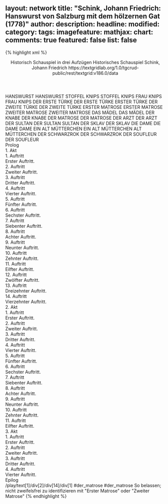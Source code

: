 layout: network
title: "Schink, Johann Friedrich: Hanswurst von Salzburg mit dem hölzernen Gat (1778)"
author:
description:
headline:
modified:
category:
tags:
imagefeature:
mathjax:
chart:
comments: true
featured: false
list: false
---
{% highlight xml %}
<?xml-model href="https://raw.githubusercontent.com/DLiNa/project/master/rules/lina.rnc"?><?xml-model href="https://raw.githubusercontent.com/DLiNa/project/master/rules/lina.sch"?>
<play xmlns="http://lina.digital">
  <header>
    <title>Hanswurst von Salzburg mit dem hölzernen Gat</title>
    <subtitle>Historisch Schauspiel in drei Aufzügen</subtitle>
    <genretitle>Historisches Schauspiel</genretitle>
    <author>Schink, Johann Friedrich</author>
    <date type="print" when="1778"/>
    <date type="premiere"/>
    <date type="written"/>
    <source>https://textgridlab.org/1.0/tgcrud-public/rest/textgrid:v186.0/data</source>
  </header>
  <personae>
    <character>
      <name>HANSWURST</name>
      <alias xml:id="hanswurst">
        <name>HANSWURST</name>
      </alias>
    </character>
    <character>
      <name>STOFFEL KNIPS</name>
      <alias xml:id="stoffel_knips">
        <name>STOFFEL KNIPS</name>
      </alias>
    </character>
    <character>
      <name>FRAU KNIPS</name>
      <alias xml:id="frau_knips">
        <name>FRAU KNIPS</name>
      </alias>
    </character>
    <character>
      <name>DER ERSTE TÜRKE</name>
      <alias xml:id="der_erste_türke">
        <name>DER ERSTE TÜRKE</name>
      </alias>
      <alias xml:id="erster_türke">
        <name>ERSTER TÜRKE</name>
      </alias>
    </character>
    <character>
      <name>DER ZWEITE TÜRKE</name>
      <alias xml:id="der_zweite_türke">
        <name>DER ZWEITE TÜRKE</name>
      </alias>
    </character>
    <character>
      <name>ERSTER MATROSE</name>
      <alias xml:id="erster_matrose">
        <name>ERSTER MATROSE</name>
      </alias>
    </character>
    <character>
      <name>ZWEITER MATROSE</name>
      <alias xml:id="zweiter_matrose">
        <name>ZWEITER MATROSE</name>
      </alias>
    </character>
    <character>
      <name>DAS MÄDEL</name>
      <alias xml:id="das_mädel">
        <name>DAS MÄDEL</name>
      </alias>
    </character>
    <character>
      <name>DER KNABE</name>
      <alias xml:id="der_knabe">
        <name>DER KNABE</name>
      </alias>
    </character>
    <character>
      <name>DER MATROSE</name>
      <alias xml:id="der_matrose">
        <name>DER MATROSE</name>
      </alias>
    </character>
    <character>
      <name>DER ARZT</name>
      <alias xml:id="der_arzt">
        <name>DER ARZT</name>
      </alias>
    </character>
    <character>
      <name>DER SULTAN</name>
      <alias xml:id="der_sultan">
        <name>DER SULTAN</name>
      </alias>
      <alias xml:id="sultan">
        <name>SULTAN</name>
      </alias>
    </character>
    <character>
      <name>DER SKLAV</name>
      <alias xml:id="der_sklav">
        <name>DER SKLAV</name>
      </alias>
    </character>
    <character>
      <name>DIE DAME</name>
      <alias xml:id="die_dame">
        <name>DIE DAME</name>
      </alias>
      <alias xml:id="dame">
        <name>DAME</name>
      </alias>
    </character>
    <character>
      <name>EIN ALT MÜTTERCHEN</name>
      <alias xml:id="ein_alt_mütterchen">
        <name>EIN ALT MÜTTERCHEN</name>
      </alias>
      <alias xml:id="alt_mütterchen">
        <name>ALT MÜTTERCHEN</name>
      </alias>
    </character>
    <character>
      <name>DER SCHWARZROK</name>
      <alias xml:id="der_schwarzrok">
        <name>DER SCHWARZROK</name>
      </alias>
    </character>
    <character>
      <name>DER SOUFLEUR</name>
      <alias xml:id="der_soufleur">
        <name>DER SOUFLEUR</name>
      </alias>
    </character>
  </personae>
  <text>
    <div>
      <head>Prolog</head>
    </div>
    <div>
      <head>1. Akt</head>
      <div>
        <head>1. Auftritt</head>
        <div>
          <head>Erster Auftritt.</head>
          <sp who="#hanswurst">
            <amount n="1" unit="speech_acts"/>
            <amount n="501" unit="words"/>
            <amount n="68" unit="lines"/>
            <amount n="2815" unit="chars"/>
          </sp>
        </div>
      </div>
      <div>
        <head>2. Auftritt</head>
        <div>
          <head>Zweiter Auftritt.</head>
          <sp who="#stoffel_knips">
            <amount n="5" unit="speech_acts"/>
            <amount n="294" unit="words"/>
            <amount n="42" unit="lines"/>
            <amount n="1585" unit="chars"/>
          </sp>
          <sp who="#hanswurst">
            <amount n="5" unit="speech_acts"/>
            <amount n="783" unit="words"/>
            <amount n="117" unit="lines"/>
            <amount n="4209" unit="chars"/>
          </sp>
        </div>
      </div>
      <div>
        <head>3. Auftritt</head>
        <div>
          <head>Dritter Auftritt.</head>
          <sp who="#frau_knips">
            <amount n="1" unit="speech_acts"/>
            <amount n="119" unit="words"/>
            <amount n="15" unit="lines"/>
            <amount n="737" unit="chars"/>
          </sp>
        </div>
      </div>
      <div>
        <head>4. Auftritt</head>
        <div>
          <head>Vierter Auftritt.</head>
          <sp who="#stoffel_knips">
            <amount n="5" unit="speech_acts"/>
            <amount n="163" unit="words"/>
            <amount n="23" unit="lines"/>
            <amount n="847" unit="chars"/>
          </sp>
          <sp who="#frau_knips">
            <amount n="5" unit="speech_acts"/>
            <amount n="158" unit="words"/>
            <amount n="22" unit="lines"/>
            <amount n="810" unit="chars"/>
          </sp>
        </div>
      </div>
      <div>
        <head>5. Auftritt</head>
        <div>
          <head>Fünfter Auftritt.</head>
          <sp who="#hanswurst">
            <amount n="2" unit="speech_acts"/>
            <amount n="115" unit="words"/>
            <amount n="16" unit="lines"/>
            <amount n="577" unit="chars"/>
          </sp>
          <sp who="#stoffel_knips">
            <amount n="2" unit="speech_acts"/>
            <amount n="63" unit="words"/>
            <amount n="9" unit="lines"/>
            <amount n="321" unit="chars"/>
          </sp>
          <sp who="#frau_knips">
            <amount n="1" unit="speech_acts"/>
            <amount n="30" unit="words"/>
            <amount n="4" unit="lines"/>
            <amount n="139" unit="chars"/>
          </sp>
        </div>
      </div>
      <div>
        <head>6. Auftritt</head>
        <div>
          <head>Sechster Auftritt.</head>
          <sp who="#hanswurst">
            <amount n="4" unit="speech_acts"/>
            <amount n="192" unit="words"/>
            <amount n="28" unit="lines"/>
            <amount n="992" unit="chars"/>
          </sp>
          <sp who="#frau_knips">
            <amount n="4" unit="speech_acts"/>
            <amount n="32" unit="words"/>
            <amount n="4" unit="lines"/>
            <amount n="165" unit="chars"/>
          </sp>
        </div>
      </div>
      <div>
        <head>7. Auftritt</head>
        <div>
          <head>Siebenter Auftritt.</head>
          <sp who="#stoffel_knips">
            <amount n="2" unit="speech_acts"/>
            <amount n="61" unit="words"/>
            <amount n="9" unit="lines"/>
            <amount n="314" unit="chars"/>
          </sp>
          <sp who="#hanswurst">
            <amount n="1" unit="speech_acts"/>
            <amount n="40" unit="words"/>
            <amount n="6" unit="lines"/>
            <amount n="196" unit="chars"/>
          </sp>
        </div>
      </div>
      <div>
        <head>8. Auftritt</head>
        <div>
          <head>Achter Auftritt.</head>
          <sp who="#stoffel_knips">
            <amount n="1" unit="speech_acts"/>
            <amount n="39" unit="words"/>
            <amount n="5" unit="lines"/>
            <amount n="192" unit="chars"/>
          </sp>
        </div>
      </div>
      <div>
        <head>9. Auftritt</head>
        <div>
          <head>Neunter Auftritt.</head>
          <sp who="#hanswurst">
            <amount n="3" unit="speech_acts"/>
            <amount n="119" unit="words"/>
            <amount n="16" unit="lines"/>
            <amount n="620" unit="chars"/>
          </sp>
          <sp who="#frau_knips">
            <amount n="2" unit="speech_acts"/>
            <amount n="66" unit="words"/>
            <amount n="10" unit="lines"/>
            <amount n="381" unit="chars"/>
          </sp>
        </div>
      </div>
      <div>
        <head>10. Auftritt</head>
        <div>
          <head>Zehnter Auftritt.</head>
          <sp who="#der_erste_türke">
            <amount n="1" unit="speech_acts"/>
            <amount n="132" unit="words"/>
            <amount n="18" unit="lines"/>
            <amount n="748" unit="chars"/>
          </sp>
          <sp who="#der_zweite_türke">
            <amount n="1" unit="speech_acts"/>
            <amount n="125" unit="words"/>
            <amount n="17" unit="lines"/>
            <amount n="809" unit="chars"/>
          </sp>
          <sp who="#erster_türke">
            <amount n="1" unit="speech_acts"/>
            <amount n="85" unit="words"/>
            <amount n="11" unit="lines"/>
            <amount n="433" unit="chars"/>
          </sp>
        </div>
      </div>
      <div>
        <head>11. Auftritt</head>
        <div>
          <head>Eilfter Auftritt.</head>
          <sp who="#erster_matrose">
            <amount n="3" unit="speech_acts"/>
            <amount n="189" unit="words"/>
            <amount n="33" unit="lines"/>
            <amount n="995" unit="chars"/>
          </sp>
          <sp who="#zweiter_matrose">
            <amount n="3" unit="speech_acts"/>
            <amount n="109" unit="words"/>
            <amount n="16" unit="lines"/>
            <amount n="573" unit="chars"/>
          </sp>
        </div>
      </div>
      <div>
        <head>12. Auftritt</head>
        <div>
          <head>Zwölfter Auftritt.</head>
          <sp who="#hanswurst">
            <amount n="5" unit="speech_acts"/>
            <amount n="269" unit="words"/>
            <amount n="35" unit="lines"/>
            <amount n="1762" unit="chars"/>
          </sp>
          <sp who="#frau_knips">
            <amount n="4" unit="speech_acts"/>
            <amount n="62" unit="words"/>
            <amount n="8" unit="lines"/>
            <amount n="324" unit="chars"/>
          </sp>
          <sp who="#das_mädel">
            <amount n="1" unit="speech_acts"/>
            <amount n="6" unit="words"/>
            <amount n="1" unit="lines"/>
            <amount n="22" unit="chars"/>
          </sp>
          <sp who="#der_knabe">
            <amount n="1" unit="speech_acts"/>
            <amount n="16" unit="words"/>
            <amount n="2" unit="lines"/>
            <amount n="79" unit="chars"/>
          </sp>
        </div>
      </div>
      <div>
        <head>13. Auftritt</head>
        <div>
          <head>Dreizehnter Auftritt.</head>
          <sp who="#hanswurst">
            <amount n="2" unit="speech_acts"/>
            <amount n="44" unit="words"/>
            <amount n="6" unit="lines"/>
            <amount n="214" unit="chars"/>
          </sp>
          <sp who="#das_mädel">
            <amount n="1" unit="speech_acts"/>
            <amount n="15" unit="words"/>
            <amount n="2" unit="lines"/>
            <amount n="78" unit="chars"/>
          </sp>
        </div>
      </div>
      <div>
        <head>14. Auftritt</head>
        <div>
          <head>Vierzehnter Auftritt.</head>
          <sp who="#der_matrose">
            <amount n="1" unit="speech_acts"/>
            <amount n="133" unit="words"/>
            <amount n="19" unit="lines"/>
            <amount n="704" unit="chars"/>
          </sp>
          <sp who="#das_mädel">
            <amount n="2" unit="speech_acts"/>
            <amount n="39" unit="words"/>
            <amount n="5" unit="lines"/>
            <amount n="194" unit="chars"/>
          </sp>
          <sp who="#hanswurst">
            <amount n="2" unit="speech_acts"/>
            <amount n="57" unit="words"/>
            <amount n="8" unit="lines"/>
            <amount n="290" unit="chars"/>
          </sp>
        </div>
      </div>
    </div>
    <div>
      <head>2. Akt</head>
      <div>
        <head>1. Auftritt</head>
        <div>
          <head>Erster Auftritt.</head>
          <sp who="#hanswurst">
            <amount n="5" unit="speech_acts"/>
            <amount n="266" unit="words"/>
            <amount n="38" unit="lines"/>
            <amount n="1451" unit="chars"/>
          </sp>
          <sp who="#der_arzt">
            <amount n="5" unit="speech_acts"/>
            <amount n="175" unit="words"/>
            <amount n="25" unit="lines"/>
            <amount n="1005" unit="chars"/>
          </sp>
        </div>
      </div>
      <div>
        <head>2. Auftritt</head>
        <div>
          <head>Zweiter Auftritt.</head>
          <sp who="#hanswurst">
            <amount n="1" unit="speech_acts"/>
            <amount n="64" unit="words"/>
            <amount n="8" unit="lines"/>
            <amount n="340" unit="chars"/>
          </sp>
        </div>
      </div>
      <div>
        <head>3. Auftritt</head>
        <div>
          <head>Dritter Auftritt.</head>
          <sp who="#der_sultan">
            <amount n="3" unit="speech_acts"/>
            <amount n="143" unit="words"/>
            <amount n="20" unit="lines"/>
            <amount n="731" unit="chars"/>
          </sp>
          <sp who="#hanswurst">
            <amount n="3" unit="speech_acts"/>
            <amount n="443" unit="words"/>
            <amount n="65" unit="lines"/>
            <amount n="2382" unit="chars"/>
          </sp>
        </div>
      </div>
      <div>
        <head>4. Auftritt</head>
        <div>
          <head>Vierter Auftritt.</head>
          <sp who="#der_sultan">
            <amount n="1" unit="speech_acts"/>
            <amount n="156" unit="words"/>
            <amount n="22" unit="lines"/>
            <amount n="879" unit="chars"/>
          </sp>
        </div>
      </div>
      <div>
        <head>5. Auftritt</head>
        <div>
          <head>Fünfter Auftritt.</head>
          <sp who="#der_sultan">
            <amount n="4" unit="speech_acts"/>
            <amount n="506" unit="words"/>
            <amount n="55" unit="lines"/>
            <amount n="3089" unit="chars"/>
          </sp>
          <sp who="#das_mädel">
            <amount n="3" unit="speech_acts"/>
            <amount n="278" unit="words"/>
            <amount n="30" unit="lines"/>
            <amount n="1399" unit="chars"/>
          </sp>
        </div>
      </div>
      <div>
        <head>6. Auftritt</head>
        <div>
          <head>Sechster Auftritt.</head>
          <sp who="#der_sklav">
            <amount n="1" unit="speech_acts"/>
            <amount n="73" unit="words"/>
            <amount n="8" unit="lines"/>
            <amount n="367" unit="chars"/>
          </sp>
          <sp who="#das_mädel">
            <amount n="3" unit="speech_acts"/>
            <amount n="60" unit="words"/>
            <amount n="8" unit="lines"/>
            <amount n="301" unit="chars"/>
          </sp>
          <sp who="#der_sultan">
            <amount n="2" unit="speech_acts"/>
            <amount n="53" unit="words"/>
            <amount n="6" unit="lines"/>
            <amount n="269" unit="chars"/>
          </sp>
        </div>
      </div>
      <div>
        <head>7. Auftritt</head>
        <div>
          <head>Siebenter Auftritt.</head>
          <sp who="#frau_knips">
            <amount n="6" unit="speech_acts"/>
            <amount n="368" unit="words"/>
            <amount n="50" unit="lines"/>
            <amount n="1932" unit="chars"/>
          </sp>
          <sp who="#der_sultan">
            <amount n="6" unit="speech_acts"/>
            <amount n="818" unit="words"/>
            <amount n="117" unit="lines"/>
            <amount n="4542" unit="chars"/>
          </sp>
          <sp who="#das_mädel">
            <amount n="5" unit="speech_acts"/>
            <amount n="558" unit="words"/>
            <amount n="80" unit="lines"/>
            <amount n="3418" unit="chars"/>
          </sp>
        </div>
      </div>
      <div>
        <head>8. Auftritt</head>
        <div>
          <head>Achter Auftritt.</head>
          <sp who="#das_mädel">
            <amount n="4" unit="speech_acts"/>
            <amount n="225" unit="words"/>
            <amount n="31" unit="lines"/>
            <amount n="1182" unit="chars"/>
          </sp>
          <sp who="#frau_knips">
            <amount n="4" unit="speech_acts"/>
            <amount n="123" unit="words"/>
            <amount n="18" unit="lines"/>
            <amount n="668" unit="chars"/>
          </sp>
        </div>
      </div>
      <div>
        <head>9. Auftritt</head>
        <div>
          <head>Neunter Auftritt.</head>
          <sp who="#hanswurst">
            <amount n="4" unit="speech_acts"/>
            <amount n="337" unit="words"/>
            <amount n="47" unit="lines"/>
            <amount n="2168" unit="chars"/>
          </sp>
          <sp who="#frau_knips">
            <amount n="2" unit="speech_acts"/>
            <amount n="105" unit="words"/>
            <amount n="14" unit="lines"/>
            <amount n="539" unit="chars"/>
          </sp>
          <sp who="#das_mädel">
            <amount n="1" unit="speech_acts"/>
            <amount n="62" unit="words"/>
            <amount n="8" unit="lines"/>
            <amount n="329" unit="chars"/>
          </sp>
        </div>
      </div>
      <div>
        <head>10. Auftritt</head>
        <div>
          <head>Zehnter Auftritt.</head>
          <sp who="#sultan">
            <amount n="3" unit="speech_acts"/>
            <amount n="150" unit="words"/>
            <amount n="16" unit="lines"/>
            <amount n="742" unit="chars"/>
          </sp>
          <sp who="#hanswurst">
            <amount n="1" unit="speech_acts"/>
            <amount n="30" unit="words"/>
            <amount n="5" unit="lines"/>
            <amount n="169" unit="chars"/>
          </sp>
          <sp who="#frau_knips">
            <amount n="1" unit="speech_acts"/>
            <amount n="23" unit="words"/>
            <amount n="3" unit="lines"/>
            <amount n="102" unit="chars"/>
          </sp>
          <sp who="#das_mädel">
            <amount n="1" unit="speech_acts"/>
            <amount n="20" unit="words"/>
            <amount n="3" unit="lines"/>
            <amount n="100" unit="chars"/>
          </sp>
        </div>
      </div>
      <div>
        <head>11. Auftritt</head>
        <div>
          <head>Eilfter Auftritt.</head>
          <sp who="#hanswurst">
            <amount n="1" unit="speech_acts"/>
            <amount n="37" unit="words"/>
            <amount n="6" unit="lines"/>
            <amount n="221" unit="chars"/>
          </sp>
        </div>
      </div>
    </div>
    <div>
      <head>3. Akt</head>
      <div>
        <head>1. Auftritt</head>
        <div>
          <head>Erster Auftritt.</head>
          <sp who="#hanswurst">
            <amount n="3" unit="speech_acts"/>
            <amount n="1032" unit="words"/>
            <amount n="119" unit="lines"/>
            <amount n="5453" unit="chars"/>
          </sp>
          <sp who="#die_dame">
            <amount n="1" unit="speech_acts"/>
            <amount n="12" unit="words"/>
            <amount n="2" unit="lines"/>
            <amount n="71" unit="chars"/>
          </sp>
          <sp who="#dame">
            <amount n="1" unit="speech_acts"/>
            <amount n="73" unit="words"/>
            <amount n="10" unit="lines"/>
            <amount n="384" unit="chars"/>
          </sp>
        </div>
      </div>
      <div>
        <head>2. Auftritt</head>
        <div>
          <head>Zweiter Auftritt.</head>
          <sp who="#die_dame">
            <amount n="13" unit="speech_acts"/>
            <amount n="2268" unit="words"/>
            <amount n="310" unit="lines"/>
            <amount n="11795" unit="chars"/>
          </sp>
          <sp who="#hanswurst">
            <amount n="8" unit="speech_acts"/>
            <amount n="653" unit="words"/>
            <amount n="91" unit="lines"/>
            <amount n="3348" unit="chars"/>
          </sp>
          <sp who="#ein_alt_mütterchen">
            <amount n="1" unit="speech_acts"/>
            <amount n="5" unit="words"/>
            <amount n="1" unit="lines"/>
            <amount n="24" unit="chars"/>
          </sp>
          <sp who="#alt_mütterchen">
            <amount n="5" unit="speech_acts"/>
            <amount n="157" unit="words"/>
            <amount n="21" unit="lines"/>
            <amount n="798" unit="chars"/>
          </sp>
        </div>
      </div>
      <div>
        <head>3. Auftritt</head>
        <div>
          <head>Dritter Auftritt.</head>
          <sp who="#alt_mütterchen">
            <amount n="2" unit="speech_acts"/>
            <amount n="49" unit="words"/>
            <amount n="7" unit="lines"/>
            <amount n="268" unit="chars"/>
          </sp>
          <sp who="#hanswurst">
            <amount n="4" unit="speech_acts"/>
            <amount n="119" unit="words"/>
            <amount n="18" unit="lines"/>
            <amount n="654" unit="chars"/>
          </sp>
          <sp who="#die_dame">
            <amount n="2" unit="speech_acts"/>
            <amount n="20" unit="words"/>
            <amount n="3" unit="lines"/>
            <amount n="108" unit="chars"/>
          </sp>
        </div>
      </div>
      <div>
        <head>4. Auftritt</head>
        <div>
          <head>Vierter Auftritt.</head>
          <sp who="#die_dame">
            <amount n="3" unit="speech_acts"/>
            <amount n="32" unit="words"/>
            <amount n="5" unit="lines"/>
            <amount n="177" unit="chars"/>
          </sp>
          <sp who="#der_schwarzrok">
            <amount n="5" unit="speech_acts"/>
            <amount n="310" unit="words"/>
            <amount n="49" unit="lines"/>
            <amount n="1705" unit="chars"/>
          </sp>
          <sp who="#hanswurst">
            <amount n="4" unit="speech_acts"/>
            <amount n="101" unit="words"/>
            <amount n="15" unit="lines"/>
            <amount n="501" unit="chars"/>
          </sp>
          <sp who="#alt_mütterchen">
            <amount n="2" unit="speech_acts"/>
            <amount n="20" unit="words"/>
            <amount n="3" unit="lines"/>
            <amount n="104" unit="chars"/>
          </sp>
          <sp who="#der_soufleur">
            <amount n="1" unit="speech_acts"/>
            <amount n="33" unit="words"/>
            <amount n="5" unit="lines"/>
            <amount n="183" unit="chars"/>
          </sp>
        </div>
      </div>
    </div>
    <div>
      <head>Epilog</head>
    </div>
  </text>
  <documentation>
    <change n="1" type="other" who="peertrilcke">
      <path>/play/text[1]/div[2]/div[14]/div[1]</path>
      <orig>#der_matrose</orig>
      <corr>#der_matrose</corr>
      <comment>So belassen; nicht zweifelsfrei zu identifizieren mit "Erster Matrose" oder "Zweiter Matrose"</comment>
    </change>
  </documentation>
</play>
{% endhighlight %}